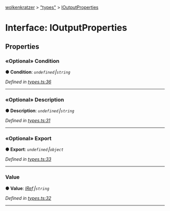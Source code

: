 [wolkenkratzer](../README.md) > ["types"](../modules/_types_.md) > [IOutputProperties](../interfaces/_types_.ioutputproperties.md)



# Interface: IOutputProperties


## Properties
<a id="condition"></a>

### «Optional» Condition

**●  Condition**:  *`undefined`⎮`string`* 

*Defined in [types.ts:36](https://github.com/arminhammer/wolkenkratzer/blob/77659cc/src/types.ts#L36)*





___

<a id="description"></a>

### «Optional» Description

**●  Description**:  *`undefined`⎮`string`* 

*Defined in [types.ts:31](https://github.com/arminhammer/wolkenkratzer/blob/77659cc/src/types.ts#L31)*





___

<a id="export"></a>

### «Optional» Export

**●  Export**:  *`undefined`⎮`object`* 

*Defined in [types.ts:33](https://github.com/arminhammer/wolkenkratzer/blob/77659cc/src/types.ts#L33)*





___

<a id="value"></a>

###  Value

**●  Value**:  *[IRef](_types_.iref.md)⎮`string`* 

*Defined in [types.ts:32](https://github.com/arminhammer/wolkenkratzer/blob/77659cc/src/types.ts#L32)*





___


